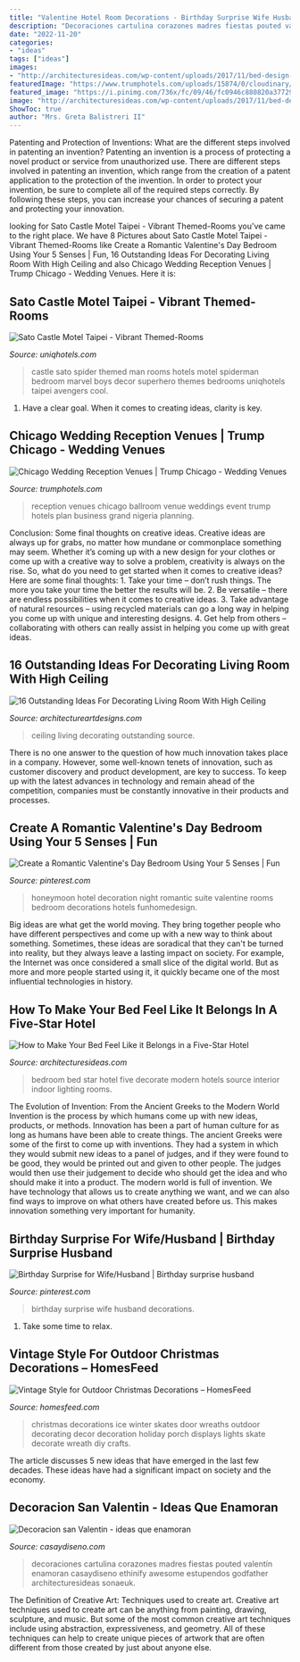 ```yaml
---
title: "Valentine Hotel Room Decorations - Birthday Surprise Wife Husband Decorations"
description: "Decoraciones cartulina corazones madres fiestas pouted valentín enamoran casaydiseno ethinify awesome estupendos godfather architecturesideas sonaeuk"
date: "2022-11-20"
categories:
- "ideas"
tags: ["ideas"]
images:
- "http://architecturesideas.com/wp-content/uploads/2017/11/bed-design-ideas-5.jpg"
featuredImage: "https://www.trumphotels.com/uploads/15874/0/cloudinary/trump-hotels-cloudinary/image/upload/c_fill,w_1536,ar_768:449,x_189,y_126,w_3372,h_2265,c_crop/v1519141109/yfafc3knvqap1eifrg58.jpg"
featured_image: "https://i.pinimg.com/736x/fc/09/46/fc0946c880820a37729dad7cff751063.jpg"
image: "http://architecturesideas.com/wp-content/uploads/2017/11/bed-design-ideas-5.jpg"
ShowToc: true
author: "Mrs. Greta Balistreri II"
---
```



Patenting and Protection of Inventions: What are the different steps involved in patenting an invention?
Patenting an invention is a process of protecting a novel product or service from unauthorized use. There are different steps involved in patenting an invention, which range from the creation of a patent application to the protection of the invention. In order to protect your invention, be sure to complete all of the required steps correctly. By following these steps, you can increase your chances of securing a patent and protecting your innovation.

	

		
looking for Sato Castle Motel Taipei - Vibrant Themed-Rooms you've came to the right place. We have 8 Pictures about Sato Castle Motel Taipei - Vibrant Themed-Rooms like Create a Romantic Valentine&#039;s Day Bedroom Using Your 5 Senses | Fun, 16 Outstanding Ideas For Decorating Living Room With High Ceiling and also Chicago Wedding Reception Venues | Trump Chicago - Wedding Venues. Here it is:
		
    
## Sato Castle Motel Taipei - Vibrant Themed-Rooms

<img loading=lazy src="https://www.uniqhotels.com/media/hotels/87/8_R415GRn.jpg" onerror="this.onerror=null;this.src='https://tse3.mm.bing.net/th?id=OIP.boq715-6Rc-D2ewNg3Q_5AHaE8&amp;pid=15.1';" alt="Sato Castle Motel Taipei - Vibrant Themed-Rooms">

_Source: uniqhotels.com_

>castle sato spider themed man rooms hotels motel spiderman bedroom marvel boys decor superhero themes bedrooms uniqhotels taipei avengers cool. 

	

1. Have a clear goal. When it comes to creating ideas, clarity is key.

    
## Chicago Wedding Reception Venues | Trump Chicago - Wedding Venues

<img loading=lazy src="https://www.trumphotels.com/uploads/15874/0/cloudinary/trump-hotels-cloudinary/image/upload/c_fill,w_1536,ar_768:449,x_189,y_126,w_3372,h_2265,c_crop/v1519141109/yfafc3knvqap1eifrg58.jpg" onerror="this.onerror=null;this.src='https://tse1.mm.bing.net/th?id=OIP.7TBdkw8TlHWCo_VaCjafAwHaE-&amp;pid=15.1';" alt="Chicago Wedding Reception Venues | Trump Chicago - Wedding Venues">

_Source: trumphotels.com_

>reception venues chicago ballroom venue weddings event trump hotels plan business grand nigeria planning. 

	

Conclusion: Some final thoughts on creative ideas.
Creative ideas are always up for grabs, no matter how mundane or commonplace something may seem. Whether it’s coming up with a new design for your clothes or come up with a creative way to solve a problem, creativity is always on the rise. So, what do you need to get started when it comes to creative ideas? Here are some final thoughts: 1. Take your time – don’t rush things. The more you take your time the better the results will be. 2. Be versatile – there are endless possibilities when it comes to creative ideas. 3. Take advantage of natural resources – using recycled materials can go a long way in helping you come up with unique and interesting designs. 4. Get help from others – collaborating with others can really assist in helping you come up with great ideas. 
    
## 16 Outstanding Ideas For Decorating Living Room With High Ceiling

<img loading=lazy src="http://www.architectureartdesigns.com/wp-content/uploads/2017/05/9-630x946.jpg" onerror="this.onerror=null;this.src='https://tse1.mm.bing.net/th?id=OIP.Mn56B_zRhq2OlXbisfuWdAHaLH&amp;pid=15.1';" alt="16 Outstanding Ideas For Decorating Living Room With High Ceiling">

_Source: architectureartdesigns.com_

>ceiling living decorating outstanding source. 

	

There is no one answer to the question of how much innovation takes place in a company. However, some well-known tenets of innovation, such as customer discovery and product development, are key to success. To keep up with the latest advances in technology and remain ahead of the competition, companies must be constantly innovative in their products and processes.

    
## Create A Romantic Valentine&#039;s Day Bedroom Using Your 5 Senses | Fun

<img loading=lazy src="https://i.pinimg.com/736x/fc/09/46/fc0946c880820a37729dad7cff751063.jpg" onerror="this.onerror=null;this.src='https://tse4.mm.bing.net/th?id=OIP.j77n2YoAQW3QOgCJugY5OQHaJ3&amp;pid=15.1';" alt="Create a Romantic Valentine&#039;s Day Bedroom Using Your 5 Senses | Fun">

_Source: pinterest.com_

>honeymoon hotel decoration night romantic suite valentine rooms bedroom decorations hotels funhomedesign. 

	

Big ideas are what get the world moving. They bring together people who have different perspectives and come up with a new way to think about something. Sometimes, these ideas are soradical that they can't be turned into reality, but they always leave a lasting impact on society. For example, the Internet was once considered a small slice of the digital world. But as more and more people started using it, it quickly became one of the most influential technologies in history.

    
## How To Make Your Bed Feel Like It Belongs In A Five-Star Hotel

<img loading=lazy src="http://architecturesideas.com/wp-content/uploads/2017/11/bed-design-ideas-5.jpg" onerror="this.onerror=null;this.src='https://tse4.mm.bing.net/th?id=OIP.y_9JI83cE7c2ZT_VNa8U8QHaFj&amp;pid=15.1';" alt="How to Make Your Bed Feel Like it Belongs in a Five-Star Hotel">

_Source: architecturesideas.com_

>bedroom bed star hotel five decorate modern hotels source interior indoor lighting rooms. 

	

The Evolution of Invention: From the Ancient Greeks to the Modern World
Invention is the process by which humans come up with new ideas, products, or methods. Innovation has been a part of human culture for as long as humans have been able to create things. The ancient Greeks were some of the first to come up with inventions. They had a system in which they would submit new ideas to a panel of judges, and if they were found to be good, they would be printed out and given to other people. The judges would then use their judgement to decide who should get the idea and who should make it into a product.
The modern world is full of invention. We have technology that allows us to create anything we want, and we can also find ways to improve on what others have created before us. This makes innovation something very important for humanity.

    
## Birthday Surprise For Wife/Husband | Birthday Surprise Husband

<img loading=lazy src="https://i.pinimg.com/736x/bd/28/f5/bd28f595a22c0e81686b54e74b2022a9.jpg" onerror="this.onerror=null;this.src='https://tse2.mm.bing.net/th?id=OIP.Yl-5TXeW9NE3_vHg5gw0ugHaJ3&amp;pid=15.1';" alt="Birthday Surprise for Wife/Husband | Birthday surprise husband">

_Source: pinterest.com_

>birthday surprise wife husband decorations. 

	

1. Take some time to relax.

    
## Vintage Style For Outdoor Christmas Decorations – HomesFeed

<img loading=lazy src="https://homesfeed.com/wp-content/uploads/2015/12/Vintage-Winter-Wreath-with-using-a-pair-of-childrens-vintage-ice-skates-and-glitter-letters-and-ribbon-and-greenery-hang-on-the-front-door-for-christmas-decoration.jpeg" onerror="this.onerror=null;this.src='https://tse4.mm.bing.net/th?id=OIP.6qT5ks7TV7ZVYEwGZPIBCQHaJ4&amp;pid=15.1';" alt="Vintage Style for Outdoor Christmas Decorations – HomesFeed">

_Source: homesfeed.com_

>christmas decorations ice winter skates door wreaths outdoor decorating decor decoration holiday porch displays lights skate decorate wreath diy crafts. 

	

The article discusses 5 new ideas that have emerged in the last few decades. These ideas have had a significant impact on society and the economy.

    
## Decoracion San Valentin - Ideas Que Enamoran

<img loading=lazy src="https://casaydiseno.com/wp-content/uploads/2015/11/estupendos-corazones-colgantes-cartulina.jpg" onerror="this.onerror=null;this.src='https://tse3.mm.bing.net/th?id=OIP.LOMNxCWbPOlJLPjIBJa1ygHaJ3&amp;pid=15.1';" alt="Decoracion san Valentin - ideas que enamoran">

_Source: casaydiseno.com_

>decoraciones cartulina corazones madres fiestas pouted valentín enamoran casaydiseno ethinify awesome estupendos godfather architecturesideas sonaeuk. 

	

The Definition of Creative Art: Techniques used to create art.
Creative art techniques used to create art can be anything from painting, drawing, sculpture, and music. But some of the most common creative art techniques include using abstraction, expressiveness, and geometry. All of these techniques can help to create unique pieces of artwork that are often different from those created by just about anyone else.


